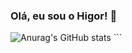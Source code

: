 ### Olá, eu sou o Higor! 🤙


![Anurag's GitHub stats](https://github-readme-stats.vercel.app/api?username=anuraghazra&theme=dark&show_icons=true)
\`\`\`


    
